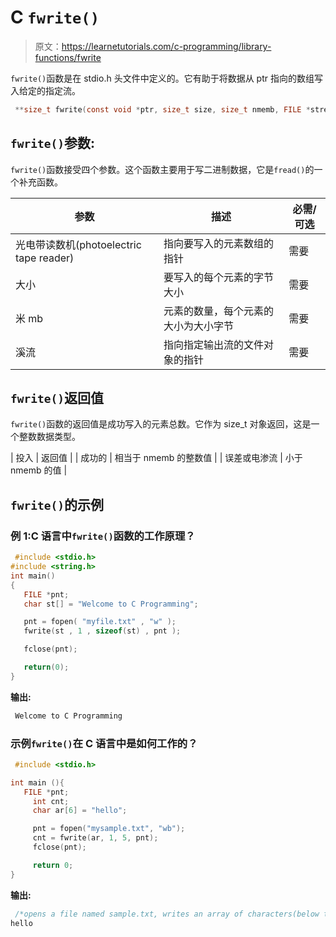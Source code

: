 # C `fwrite()`

> 原文：<https://learnetutorials.com/c-programming/library-functions/fwrite>

`fwrite()`函数是在 stdio.h 头文件中定义的。它有助于将数据从 ptr 指向的数组写入给定的指定流。

```c
 **size_t fwrite(const void *ptr, size_t size, size_t nmemb, FILE *stream);** #where stream should be a file pointer 

```

## `fwrite()`参数:

`fwrite()`函数接受四个参数。这个函数主要用于写二进制数据，它是`fread()`的一个补充函数。

| 参数 | 描述 | 必需/可选 |
| --- | --- | --- |
| 光电带读数机(photoelectric tape reader) | 指向要写入的元素数组的指针 | 需要 |
| 大小 | 要写入的每个元素的字节大小 | 需要 |
| 米 mb | 元素的数量，每个元素的大小为大小字节 | 需要 |
| 溪流 | 指向指定输出流的文件对象的指针 | 需要 |

## `fwrite()`返回值

`fwrite()`函数的返回值是成功写入的元素总数。它作为 size_t 对象返回，这是一个整数数据类型。

| 投入 | 返回值 |
| 成功的 | 相当于 nmemb 的整数值 |
| 误差或电渗流 | 小于 nmemb 的值 |

## `fwrite()`的示例

### 例 1:C 语言中`fwrite()`函数的工作原理？

```c
 #include <stdio.h>
#include <string.h>
int main()
{
   FILE *pnt;
   char st[] = "Welcome to C Programming";

   pnt = fopen( "myfile.txt" , "w" );
   fwrite(st , 1 , sizeof(st) , pnt );

   fclose(pnt);

   return(0);
} 

```

**输出:**

```c
 Welcome to C Programming 
```

### 示例`fwrite()`在 C 语言中是如何工作的？

```c
 #include <stdio.h>

int main (){
   FILE *pnt;
     int cnt;
     char ar[6] = "hello";

     pnt = fopen("mysample.txt", "wb");
     cnt = fwrite(ar, 1, 5, pnt);
     fclose(pnt);

     return 0;
} 

```

**输出:**

```c
 /*opens a file named sample.txt, writes an array of characters(below text) to the file, and closes it. */
hello 
```